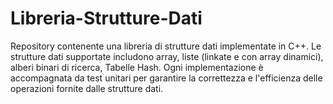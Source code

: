 # Libreria-Strutture-Dati
Repository contenente una libreria di strutture dati implementate in C++. Le strutture dati supportate includono array, liste (linkate  e con array dinamici), alberi binari di ricerca, Tabelle Hash. Ogni implementazione è accompagnata da test unitari per garantire la correttezza e l'efficienza delle operazioni fornite dalle strutture dati. 
